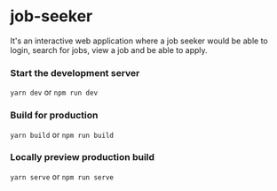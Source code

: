 # job-seeker
It's an interactive web application where a job seeker would be able to login, search for jobs, view a job and be able to apply.

### Start the development server
`yarn dev` or `npm run dev` 

### Build for production
`yarn build` or `npm run build`

### Locally preview production build
`yarn serve` or `npm run serve`
